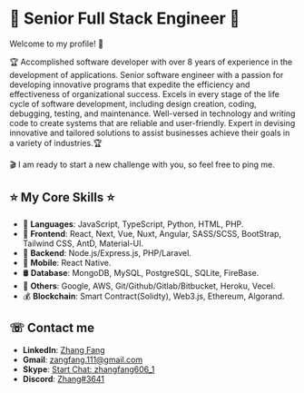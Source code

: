 # 🚀 <b>Senior Full Stack Engineer</b> 🚀

Welcome to my profile! 👐

🏆 Accomplished software developer with over 8 years of experience in the development of applications. Senior software engineer with a passion for developing innovative programs that expedite the efficiency and effectiveness of organizational success. Excels in every stage of the life cycle of software development, including design creation, coding, debugging, testing, and maintenance. Well-versed in technology and writing code to create systems that are reliable and user-friendly. Expert in devising innovative and tailored solutions to assist businesses achieve their goals in a variety of industries.🏆

🎬 I am ready to start a new challenge with you, so feel free to ping me.

## ⭐ <b>My Core Skills</b> ⭐
- 🏅 <b>Languages</b>: JavaScript, TypeScript, Python, HTML, PHP.
- 🔸 <b>Frontend</b>: React, Next, Vue, Nuxt, Angular, SASS/SCSS, BootStrap, Tailwind CSS, AntD, Material-UI.
- 🔸 <b>Backend</b>: Node.js/Express.js, PHP/Laravel.
- 🔸 <b>Mobile</b>: React Native.
- 🛢 <b>Database</b>: MongoDB, MySQL, PostgreSQL, SQLite, FireBase.
- 🔸 <b>Others</b>: Google, AWS, Git/Github/Gitlab/Bitbucket, Heroku, Vecel.
- 💰 <b>Blockchain</b>: Smart Contract(Solidty), Web3.js, Ethereum, Algorand.

## ☏ <b>Contact me</b>
- <b>LinkedIn</b>: [Zhang Fang](https://linkedin.com/in/zhang-fang-873243167/)
- <b>Gmail</b>: zangfang.111@gmail.com
- <b>Skype</b>: <a href='skype:zhangfang606_1?chat' target='_blank'>Start Chat: zhangfang606_1</a>
- <b>Discord</b>: <a href='http://discord.gg/690450605218725889' target='_blank'>Zhang#3641</a>
